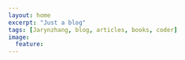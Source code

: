```yaml
---
layout: home
excerpt: "Just a blog"
tags: [Jarynzhang, blog, articles, books, coder]
image:
  feature: 
---
```

